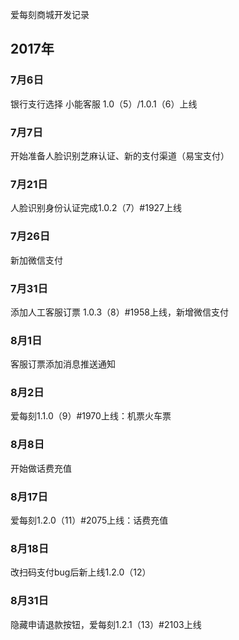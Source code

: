 爱每刻商城开发记录
## 2017年
### 7月6日  
银行支行选择
小能客服
1.0（5）/1.0.1（6）上线
### 7月7日
开始准备人脸识别芝麻认证、新的支付渠道（易宝支付）
### 7月21日
人脸识别身份认证完成1.0.2（7）#1927上线
### 7月26日
新加微信支付
### 7月31日
添加人工客服订票
1.0.3（8）#1958上线，新增微信支付
### 8月1日
客服订票添加消息推送通知
### 8月2日
爱每刻1.1.0（9）#1970上线：机票火车票
### 8月8日
开始做话费充值
### 8月17日
爱每刻1.2.0（11）#2075上线：话费充值
### 8月18日
改扫码支付bug后新上线1.2.0（12）
### 8月31日
隐藏申请退款按钮，爱每刻1.2.1（13）#2103上线
